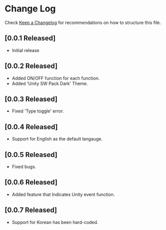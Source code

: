 # Change Log

Check [Keep a Changelog](https://github.com/sangwookyoo/vscode-unity-sw-pack/) for recommendations on how to structure this file.

## [0.0.1 Released]

- Initial release

## [0.0.2 Released]

- Added ON/OFF function for each function.
- Added 'Unity SW Pack Dark' Theme.

## [0.0.3 Released]

- Fixed 'Type toggle' error.

## [0.0.4 Released]

- Support for English as the default langauge.

## [0.0.5 Released]

- Fixed bugs.

## [0.0.6 Released]

- Added feature that Indicates Unity event function.

## [0.0.7 Released]

- Support for Korean has been hard-coded.